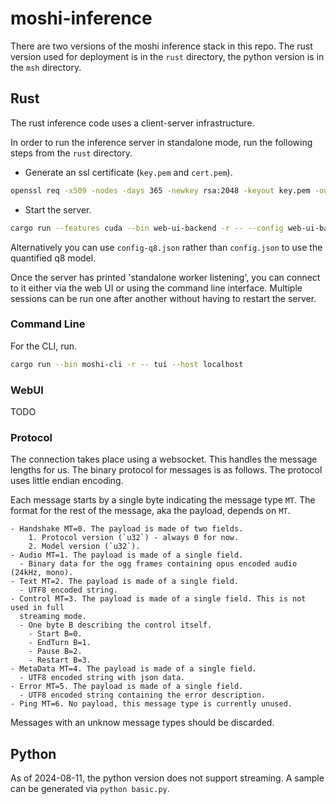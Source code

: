 # moshi-inference

There are two versions of the moshi inference stack in this repo. The rust
version used for deployment is in the `rust` directory, the python version
is in the `msh` directory.

## Rust

The rust inference code uses a client-server infrastructure.

In order to run the inference server in standalone mode, run the following steps
from the `rust` directory.

- Generate an ssl certificate (`key.pem` and `cert.pem`).
```bash
openssl req -x509 -nodes -days 365 -newkey rsa:2048 -keyout key.pem -out cert.pem
```
- Start the server.
```bash
cargo run --features cuda --bin web-ui-backend -r -- --config web-ui-backend/config.json standalone
```

Alternatively you can use `config-q8.json` rather than `config.json` to use the
quantified q8 model.

Once the server has printed 'standalone worker listening', you can connect to it
either via the web UI or using the command line interface. Multiple sessions can
be run one after another without having to restart the server.

### Command Line

For the CLI, run.
```bash
cargo run --bin moshi-cli -r -- tui --host localhost
```

### WebUI

TODO

### Protocol

The connection takes place using a websocket. This handles the message lengths
for us. The binary protocol for messages is as follows. The protocol uses little
endian encoding.

Each message starts by a single byte indicating the message type `MT`.
The format for the rest of the message, aka the payload, depends on `MT`.

```
- Handshake MT=0. The payload is made of two fields.
    1. Protocol version (`u32`) - always 0 for now.
    2. Model version (`u32`).
- Audio MT=1. The payload is made of a single field.
  - Binary data for the ogg frames containing opus encoded audio (24kHz, mono).
- Text MT=2. The payload is made of a single field.
  - UTF8 encoded string.
- Control MT=3. The payload is made of a single field. This is not used in full
  streaming mode.
  - One byte B describing the control itself.
    - Start B=0.
    - EndTurn B=1.
    - Pause B=2.
    - Restart B=3.
- MetaData MT=4. The payload is made of a single field.
  - UTF8 encoded string with json data.
- Error MT=5. The payload is made of a single field.
  - UTF8 encoded string containing the error description.
- Ping MT=6. No payload, this message type is currently unused.
```
Messages with an unknow message types should be discarded.
 
## Python

As of 2024-08-11, the python version does not support streaming. A sample can be
generated via `python basic.py`.
